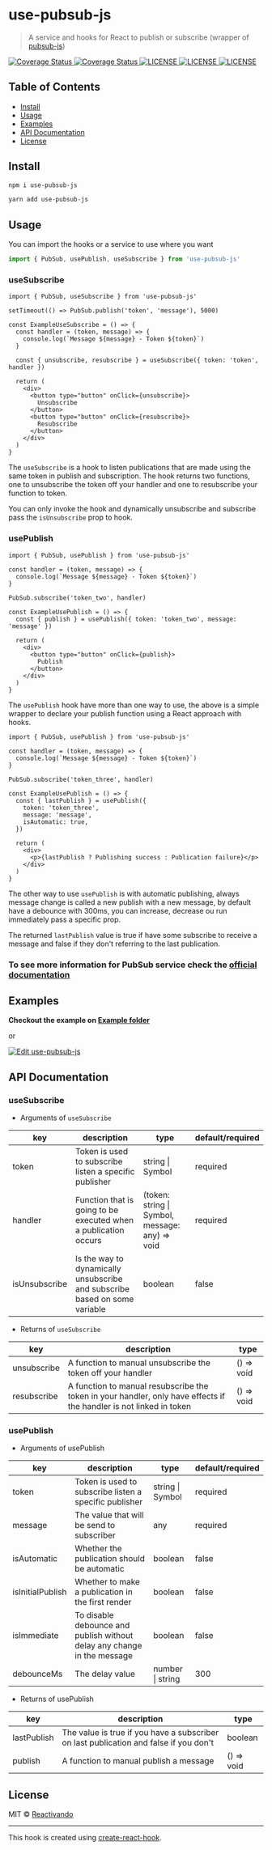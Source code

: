 # use-pubsub-js

> A service and hooks for React to publish or subscribe (wrapper of [pubsub-js](https://github.com/mroderick/PubSubJS))

<a target="_blank" href="https://www.npmjs.com/package/use-pubsub-js">
  <img src="https://img.shields.io/npm/v/use-pubsub-js.svg" alt="Coverage Status">
</a>
<a target="_blank" href="https://coveralls.io/github/reactivando/use-pubsub-js?branch=master">
  <img src="https://coveralls.io/repos/github/reactivando/use-pubsub-js/badge.svg?branch=master" alt="Coverage Status">
</a>
<a target="_blank" href="https://github.com/reactivando/use-pubsub-js/blob/master/LICENSE">
  <img src="https://img.shields.io/github/license/reactivando/use-pubsub-js?style=plastic" alt="LICENSE">
</a>
<a target="_blank" href="https://app.codacy.com/gh/reactivando/use-pubsub-js/dashboard">
  <img src="https://img.shields.io/codacy/grade/b1c4b6ce43164da49a7fa937ee917df7?style=plastic" alt="LICENSE">
</a>
<a target="_blank" href="https://bundlephobia.com/result?p=use-pubsub-js">
  <img src="https://img.shields.io/bundlephobia/min/use-pubsub-js?style=plastic" alt="LICENSE">
</a>


## Table of Contents

- [Install](#install)
- [Usage](#usage)
- [Examples](#examples)
- [API Documentation](#api-documentation)
- [License](#license)

## Install

```bash
npm i use-pubsub-js
```
```bash
yarn add use-pubsub-js
```

## Usage

You can import the hooks or a service to use where you want

```ts
import { PubSub, usePublish, useSubscribe } from 'use-pubsub-js'
```

### useSubscribe
```tsx
import { PubSub, useSubscribe } from 'use-pubsub-js'

setTimeout(() => PubSub.publish('token', 'message'), 5000)

const ExampleUseSubscribe = () => {
  const handler = (token, message) => {
    console.log(`Message ${message} - Token ${token}`)
  }

  const { unsubscribe, resubscribe } = useSubscribe({ token: 'token', handler })

  return (
    <div>
      <button type="button" onClick={unsubscribe}>
        Unsubscribe
      </button>
      <button type="button" onClick={resubscribe}>
        Resubscribe
      </button>
    </div>
  )
}
```

The `useSubscribe` is a hook to listen publications that are made using the same
token in publish and subscription. The hook returns two functions, one to
unsubscribe the token off your handler and one to resubscribe your function to
token.

You can only invoke the hook and dynamically unsubscribe and subscribe pass the
`isUnsubscribe` prop to hook.

### usePublish
```tsx
import { PubSub, usePublish } from 'use-pubsub-js'

const handler = (token, message) => {
  console.log(`Message ${message} - Token ${token}`)
}

PubSub.subscribe('token_two', handler)

const ExampleUsePublish = () => {
  const { publish } = usePublish({ token: 'token_two', message: 'message' })

  return (
    <div>
      <button type="button" onClick={publish}>
        Publish
      </button>
    </div>
  )
}
```

The `usePublish` hook have more than one way to use, the above is a simple wrapper
to declare your publish function using a React approach with hooks.

```tsx
import { PubSub, usePublish } from 'use-pubsub-js'

const handler = (token, message) => {
  console.log(`Message ${message} - Token ${token}`)
}

PubSub.subscribe('token_three', handler)

const ExampleUsePublish = () => {
  const { lastPublish } = usePublish({
    token: 'token_three',
    message: 'message',
    isAutomatic: true,
  })

  return (
    <div>
      <p>{lastPublish ? Publishing success : Publication failure}</p>
    </div>
  )
}
```

The other way to use `usePublish` is with automatic publishing, always message
change is called a new publish with a new message, by default have a debounce with
300ms, you can increase, decrease ou run immediately pass a specific prop.

The returned `lastPublish` value is true if have some subscribe to receive a
message and false if they don't referring to the last publication.

### To see more information for PubSub service check the [official documentation](https://github.com/mroderick/PubSubJS)

## Examples

**Checkout the example on [Example folder](https://github.com/reactivando/use-pubsub-js/blob/master/example/src/App.js)**

or

[![Edit use-pubsub-js](https://codesandbox.io/static/img/play-codesandbox.svg)](https://codesandbox.io/s/use-pubsub-js-ei2ly?fontsize=14&hidenavigation=1&theme=dark)

## API Documentation

### useSubscribe

* Arguments of `useSubscribe`

| key           | description                                                                | type                                            | default/required |
| ------------- | -------------------------------------------------------------------------- | ----------------------------------------------- | ---------------- |
| token         | Token is used to subscribe listen a specific publisher                     | string \| Symbol                                | required         |
| handler       | Function that is going to be executed when a publication occurs            | (token: string \| Symbol, message: any) => void | required         |
| isUnsubscribe | Is the way to dynamically unsubscribe and subscribe based on some variable | boolean                                         | false            |

* Returns of `useSubscribe`

| key         | description                                                                                                         | type       |
| ----------- | ------------------------------------------------------------------------------------------------------------------- | ---------- |
| unsubscribe | A function to manual unsubscribe the token off your handler                                                         | () => void |
| resubscribe | A function to manual resubscribe the token in your handler, only have effects if the handler is not linked in token | () => void |

### usePublish

* Arguments of usePublish

| key              | description                                                             | type             | default/required |
| ---------------- | ----------------------------------------------------------------------- | ---------------- | ---------------- |
| token            | Token is used to subscribe listen a specific publisher                  | string \| Symbol | required         |
| message          | The value that will be send to subscriber                               | any              | required         |
| isAutomatic      | Whether the publication should be automatic                             | boolean          | false            |
| isInitialPublish | Whether to make a publication in the first render                       | boolean          | false            |
| isImmediate      | To disable debounce and publish without delay any change in the message | boolean          | false            |
| debounceMs       | The delay value                                                         | number \| string | 300              |

* Returns of usePublish

| key         | description                                                                           | type       |
| ----------- | ------------------------------------------------------------------------------------- | ---------- |
| lastPublish | The value is true if you have a subscriber on last publication and false if you don't | boolean    |
| publish     | A function to manual publish a message                                                | () => void |

## License

MIT © [Reactivando](https://github.com/reactivando/use-pubsub-js/blob/master/LICENSE)

---

This hook is created using [create-react-hook](https://github.com/hermanya/create-react-hook).
